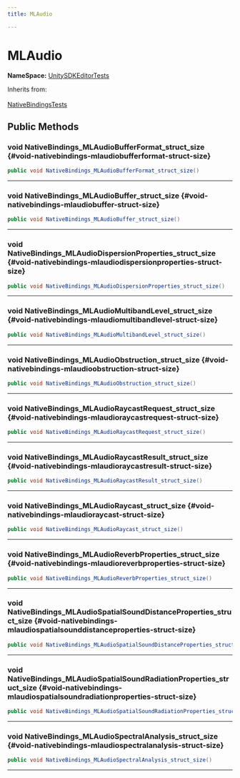 ```yaml
---
title: MLAudio

---
```


# MLAudio



**NameSpace:** 
[UnitySDKEditorTests](/unity-api/api/UnitySDKEditorTests/UnitySDKEditorTests.md) 





Inherits from: <br></br>[NativeBindingsTests](/unity-api/api/UnitySDKEditorTests/UnitySDKEditorTests.NativeBindingsTests.md)




## Public Methods

### void NativeBindings_MLAudioBufferFormat_struct_size {#void-nativebindings-mlaudiobufferformat-struct-size}

```csharp
public void NativeBindings_MLAudioBufferFormat_struct_size()
```






-----------

### void NativeBindings_MLAudioBuffer_struct_size {#void-nativebindings-mlaudiobuffer-struct-size}

```csharp
public void NativeBindings_MLAudioBuffer_struct_size()
```






-----------

### void NativeBindings_MLAudioDispersionProperties_struct_size {#void-nativebindings-mlaudiodispersionproperties-struct-size}

```csharp
public void NativeBindings_MLAudioDispersionProperties_struct_size()
```






-----------

### void NativeBindings_MLAudioMultibandLevel_struct_size {#void-nativebindings-mlaudiomultibandlevel-struct-size}

```csharp
public void NativeBindings_MLAudioMultibandLevel_struct_size()
```






-----------

### void NativeBindings_MLAudioObstruction_struct_size {#void-nativebindings-mlaudioobstruction-struct-size}

```csharp
public void NativeBindings_MLAudioObstruction_struct_size()
```






-----------

### void NativeBindings_MLAudioRaycastRequest_struct_size {#void-nativebindings-mlaudioraycastrequest-struct-size}

```csharp
public void NativeBindings_MLAudioRaycastRequest_struct_size()
```






-----------

### void NativeBindings_MLAudioRaycastResult_struct_size {#void-nativebindings-mlaudioraycastresult-struct-size}

```csharp
public void NativeBindings_MLAudioRaycastResult_struct_size()
```






-----------

### void NativeBindings_MLAudioRaycast_struct_size {#void-nativebindings-mlaudioraycast-struct-size}

```csharp
public void NativeBindings_MLAudioRaycast_struct_size()
```






-----------

### void NativeBindings_MLAudioReverbProperties_struct_size {#void-nativebindings-mlaudioreverbproperties-struct-size}

```csharp
public void NativeBindings_MLAudioReverbProperties_struct_size()
```






-----------

### void NativeBindings_MLAudioSpatialSoundDistanceProperties_struct_size {#void-nativebindings-mlaudiospatialsounddistanceproperties-struct-size}

```csharp
public void NativeBindings_MLAudioSpatialSoundDistanceProperties_struct_size()
```






-----------

### void NativeBindings_MLAudioSpatialSoundRadiationProperties_struct_size {#void-nativebindings-mlaudiospatialsoundradiationproperties-struct-size}

```csharp
public void NativeBindings_MLAudioSpatialSoundRadiationProperties_struct_size()
```






-----------

### void NativeBindings_MLAudioSpectralAnalysis_struct_size {#void-nativebindings-mlaudiospectralanalysis-struct-size}

```csharp
public void NativeBindings_MLAudioSpectralAnalysis_struct_size()
```






-----------

